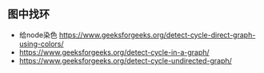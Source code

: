 ## 图中找环

- 给node染色 https://www.geeksforgeeks.org/detect-cycle-direct-graph-using-colors/
- https://www.geeksforgeeks.org/detect-cycle-in-a-graph/
- https://www.geeksforgeeks.org/detect-cycle-undirected-graph/
